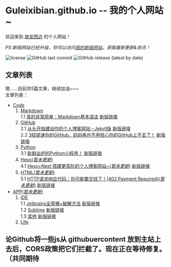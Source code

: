# Guleixibian.github.io -- 我的个人网站~
欢迎来到 [故垒西边](https://github.com/guleixibian/) 的个人网站！  

*PS:新版网站已经升级，你可以访问[我的新版网站](https://guleixibian2009.github.io/)，获取最新更新&资讯！*

![license](https://img.shields.io/github/license/guleixibian/guleixibian.github.io)
![GitHub last commit](https://img.shields.io/github/last-commit/guleixibian/guleixibian.github.io)
![GitHub release (latest by date)](https://img.shields.io/github/v/release/guleixibian2009/guleixibian2009.github.io)

## 文章列表

嗯......目前共5篇文章，继续加油~~~  
文章列表：  
- [Code](https://guleixibian.github.io/Code/)   
    1. [Markdown](https://guleixibian.github.io/Code/Markdown/)  
        1.1 [真的非常简单：Markdown基本语法](https://guleixibian.github.io/Code/Markdown/01/)  [新版链接](https://guleixibian2009.github.io/2021/08/25/真的非常简单-Markdown基本语法/)  
    2. [GitHub](https://guleixibian.github.io/Code/Github/)  
        2.1 [从头开始建设你的个人博客网站--Jekyll版](https://guleixibian.github.io/Code/Github/01/)  [新版链接](https://guleixibian2009.github.io/2021/08/15/GithubPages-简单易上手的网站制作-Jekyll版/)  
        2.2 [3招提速你的GitHub，妈妈再也不用担心你的GitHub上不去了！](https://guleixibian.github.io/Code/Github/02/)  [新版链接](https://guleixibian2009.github.io/2021/08/14/3个小妙招加速你的GitHub/)  
    3. [Python](https://guleixibian.github.io/Code/Python/)  
        3.1 [新鲜出炉的Python小程序！](https://guleixibian.github.io/Code/Python/01/)  [新版链接]()  
    4. [Hexo(*暂未更新*)](https://guleixibian.github.io/Code/Hexo/)  
        4.1 [Hexo+Next 搭建更高阶的个人博客网站~(*暂未更新*)](https://guleixibian.github.io/Code/Hexo/01/)  [新版链接]()  
    5. [HTML(*暂未更新*)](https://guleixibian.github.io/Code/HTML/)  
        5.1 [HTTP请求响应代码：你可能要交钱了！(402 Payment Required)(*暂未更新*)](https://guleixibian.github.io/Code/HTML/01/)  [新版链接]()  
- [APP(*暂未更新*)](https://guleixibian.github.io/APP/)  
    1. [IDE](https://guleixibian.github.io/APP/IDE/)  
        1.1 [Jetbrains全家桶+破解方法](https://guleixibian.github.io/APP/IDE/01/)  [新版链接]()  
        1.2 [Sublime](https://guleixibian.github.io/APP/IDE/02/)  [新版链接]()  
        1.3 [其他](https://guleixibian.github.io/APP/IDE/03/)  [新版链接]()  
    2. [Life](https://guleixibian.github.io/APP/Life/)


## 论Github将一些js从 githubuercontent 放到主站上去后，CORS政策把它们拦截了。现在正在等待修复。（共同期待
